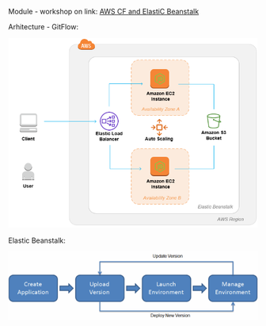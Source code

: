 Module - workshop on link: [AWS CF and ElastiC Beanstalk](https://catalog.us-east-1.prod.workshops.aws/workshops/484a7839-1887-43e8-a541-a8c014cd5b18/en-US/cfn)

Arhitecture - GitFlow: 


![arhitecture-gitflow](img/EB-architecture-GitFlow.png)

Elastic Beanstalk: 

![Elastic Bean](img/eb.png)
